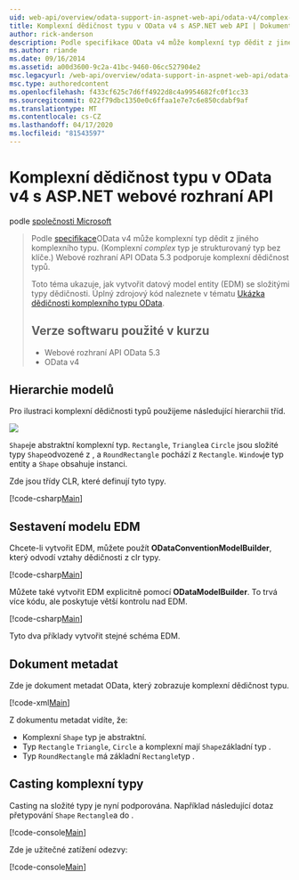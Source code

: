 ```yaml
---
uid: web-api/overview/odata-support-in-aspnet-web-api/odata-v4/complex-type-inheritance-in-odata-v4
title: Komplexní dědičnost typu v OData v4 s ASP.NET web API | Dokumenty společnosti Microsoft
author: rick-anderson
description: Podle specifikace OData v4 může komplexní typ dědit z jiného komplexního typu. (Komplexní typ je strukturovaný typ bez klíče.) Webové rozhraní API...
ms.author: riande
ms.date: 09/16/2014
ms.assetid: a00d3600-9c2a-41bc-9460-06cc527904e2
msc.legacyurl: /web-api/overview/odata-support-in-aspnet-web-api/odata-v4/complex-type-inheritance-in-odata-v4
msc.type: authoredcontent
ms.openlocfilehash: f433cf625c7d6ff4922d8c4a9954682fc0f1cc33
ms.sourcegitcommit: 022f79dbc1350e0c6ffaa1e7e7c6e850cdabf9af
ms.translationtype: MT
ms.contentlocale: cs-CZ
ms.lasthandoff: 04/17/2020
ms.locfileid: "81543597"
---
```

# <a name="complex-type-inheritance-in-odata-v4-with-aspnet-web-api"></a>Komplexní dědičnost typu v OData v4 s ASP.NET webové rozhraní API

podle [společnosti Microsoft](https://github.com/microsoft)

> Podle [specifikace](http://www.odata.org/documentation/odata-version-4-0/)OData v4 může komplexní typ dědit z jiného komplexního typu. (Komplexní *complex* typ je strukturovaný typ bez klíče.) Webové rozhraní API OData 5.3 podporuje komplexní dědičnost typů.
> 
> Toto téma ukazuje, jak vytvořit datový model entity (EDM) se složitými typy dědičnosti. Úplný zdrojový kód naleznete v tématu [Ukázka dědičnosti komplexního typu OData](http://aspnet.codeplex.com/sourcecontrol/latest#Samples/WebApi/OData/v4/ODataComplexTypeInheritanceSample/ReadMe.txt).
> 
> ## <a name="software-versions-used-in-the-tutorial"></a>Verze softwaru použité v kurzu
> 
> 
> - Webové rozhraní API OData 5.3
> - OData v4

## <a name="model-hierarchy"></a>Hierarchie modelů

Pro ilustraci komplexní dědičnosti typů použijeme následující hierarchii tříd.

![](complex-type-inheritance-in-odata-v4/_static/image1.png)

`Shape`je abstraktní komplexní typ. `Rectangle`, `Triangle`a `Circle` jsou složité typy `Shape`odvozené z , a `RoundRectangle` pochází z `Rectangle`. `Window`je typ entity a `Shape` obsahuje instanci.

Zde jsou třídy CLR, které definují tyto typy.

[!code-csharp[Main](complex-type-inheritance-in-odata-v4/samples/sample1.cs)]

## <a name="build-the-edm-model"></a>Sestavení modelu EDM

Chcete-li vytvořit EDM, můžete použít **ODataConventionModelBuilder**, který odvodí vztahy dědičnosti z clr typy.

[!code-csharp[Main](complex-type-inheritance-in-odata-v4/samples/sample2.cs)]

Můžete také vytvořit EDM explicitně pomocí **ODataModelBuilder**. To trvá více kódu, ale poskytuje větší kontrolu nad EDM.

[!code-csharp[Main](complex-type-inheritance-in-odata-v4/samples/sample3.cs)]

Tyto dva příklady vytvořit stejné schéma EDM.

## <a name="metadata-document"></a>Dokument metadat

Zde je dokument metadat OData, který zobrazuje komplexní dědičnost typu.

[!code-xml[Main](complex-type-inheritance-in-odata-v4/samples/sample4.xml?highlight=13,17,25,30)]

Z dokumentu metadat vidíte, že:

- Komplexní `Shape` typ je abstraktní.
- Typ `Rectangle` `Triangle`, `Circle` a komplexní mají `Shape`základní typ .
- Typ `RoundRectangle` má základní `Rectangle`typ .

## <a name="casting-complex-types"></a>Casting komplexní typy

Casting na složité typy je nyní podporována. Například následující dotaz přetypování `Shape` `Rectangle`a do .

[!code-console[Main](complex-type-inheritance-in-odata-v4/samples/sample5.cmd)]

Zde je užitečné zatížení odezvy:

[!code-console[Main](complex-type-inheritance-in-odata-v4/samples/sample6.cmd)]
